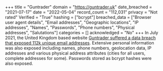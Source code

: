 +++
title = "Guntrader"
domain = "https://guntrader.uk"
date_breached = "2021-07-17"
date = "2022-05-04"
record_count = "112,031"
privacy = "Not rated"
Verified = "True"
hashing = ["bcrypt"]
breached_data = ["Browser user agent details", "Email addresses", "Geographic locations", "IP addresses", "Names", "Passwords", "Phone numbers", "Physical addresses", "Salutations"]
categories = []
acknowledged = "No"
+++
In July 2021, the United Kingdom based website <a href="https://www.fieldsportschannel.tv/guntrader-co-uk-hacked-not-much-lost/" target="_blank" rel="noopener">Guntrader suffered a data breach that exposed 112k unique email addresses</a>. Extensive personal information was also exposed including names, phone numbers, geolocation data, IP addresses and various physical address attributes (cities for all users, complete addresses for some). Passwords stored as bcrypt hashes were also exposed.
